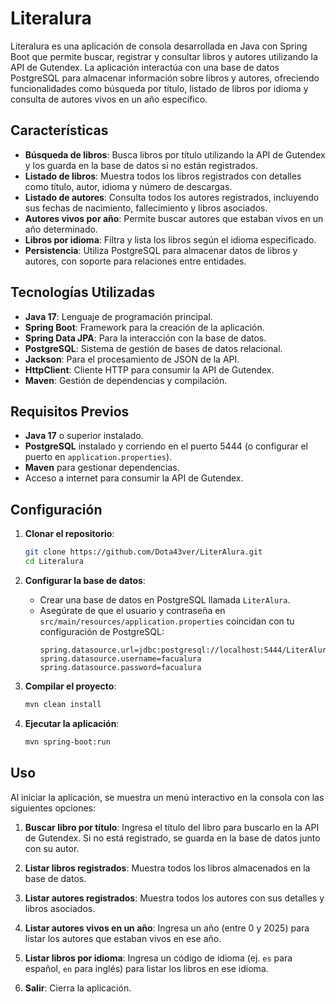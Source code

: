 # Literalura

Literalura es una aplicación de consola desarrollada en Java con Spring Boot que permite buscar, registrar y consultar libros y autores utilizando la API de Gutendex. La aplicación interactúa con una base de datos PostgreSQL para almacenar información sobre libros y autores, ofreciendo funcionalidades como búsqueda por título, listado de libros por idioma y consulta de autores vivos en un año específico.

## Características

- **Búsqueda de libros**: Busca libros por título utilizando la API de Gutendex y los guarda en la base de datos si no están registrados.
- **Listado de libros**: Muestra todos los libros registrados con detalles como título, autor, idioma y número de descargas.
- **Listado de autores**: Consulta todos los autores registrados, incluyendo sus fechas de nacimiento, fallecimiento y libros asociados.
- **Autores vivos por año**: Permite buscar autores que estaban vivos en un año determinado.
- **Libros por idioma**: Filtra y lista los libros según el idioma especificado.
- **Persistencia**: Utiliza PostgreSQL para almacenar datos de libros y autores, con soporte para relaciones entre entidades.

## Tecnologías Utilizadas

- **Java 17**: Lenguaje de programación principal.
- **Spring Boot**: Framework para la creación de la aplicación.
- **Spring Data JPA**: Para la interacción con la base de datos.
- **PostgreSQL**: Sistema de gestión de bases de datos relacional.
- **Jackson**: Para el procesamiento de JSON de la API.
- **HttpClient**: Cliente HTTP para consumir la API de Gutendex.
- **Maven**: Gestión de dependencias y compilación.

## Requisitos Previos

- **Java 17** o superior instalado.
- **PostgreSQL** instalado y corriendo en el puerto 5444 (o configurar el puerto en `application.properties`).
- **Maven** para gestionar dependencias.
- Acceso a internet para consumir la API de Gutendex.

## Configuración

1. **Clonar el repositorio**:
   ```bash
   git clone https://github.com/Dota43ver/LiterAlura.git
   cd Literalura
   ```

2. **Configurar la base de datos**:
   - Crear una base de datos en PostgreSQL llamada `LiterAlura`.
   - Asegúrate de que el usuario y contraseña en `src/main/resources/application.properties` coincidan con tu configuración de PostgreSQL:
     ```properties
     spring.datasource.url=jdbc:postgresql://localhost:5444/LiterAlura
     spring.datasource.username=facualura
     spring.datasource.password=facualura
     ```

3. **Compilar el proyecto**:
   ```bash
   mvn clean install
   ```

4. **Ejecutar la aplicación**:
   ```bash
   mvn spring-boot:run
   ```

## Uso

Al iniciar la aplicación, se muestra un menú interactivo en la consola con las siguientes opciones:

1. **Buscar libro por título**: Ingresa el título del libro para buscarlo en la API de Gutendex. Si no está registrado, se guarda en la base de datos junto con su autor.
2. **Listar libros registrados**: Muestra todos los libros almacenados en la base de datos.
3. **Listar autores registrados**: Muestra todos los autores con sus detalles y libros asociados.
4. **Listar autores vivos en un año**: Ingresa un año (entre 0 y 2025) para listar los autores que estaban vivos en ese año.
5. **Listar libros por idioma**: Ingresa un código de idioma (ej. `es` para español, `en` para inglés) para listar los libros en ese idioma.
   
0. **Salir**: Cierra la aplicación.



